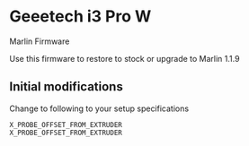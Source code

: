 # Geeetech i3 Pro W
 Marlin Firmware
 
 Use this firmware to restore to stock or upgrade to Marlin 1.1.9
 
## Initial modifications
 Change to following to your setup specifications

	X_PROBE_OFFSET_FROM_EXTRUDER 
	X_PROBE_OFFSET_FROM_EXTRUDER


 
